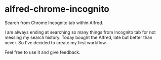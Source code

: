 # alfred-chrome-incognito

Search from Chrome Incognito tab within Alfred.

I am always ending at searching so many things from Incognito tab for not messing my search history. Today bought the Alfred, late but better than never. So I've decided to create my first workflow.

Feel free to use it and give feedback.
